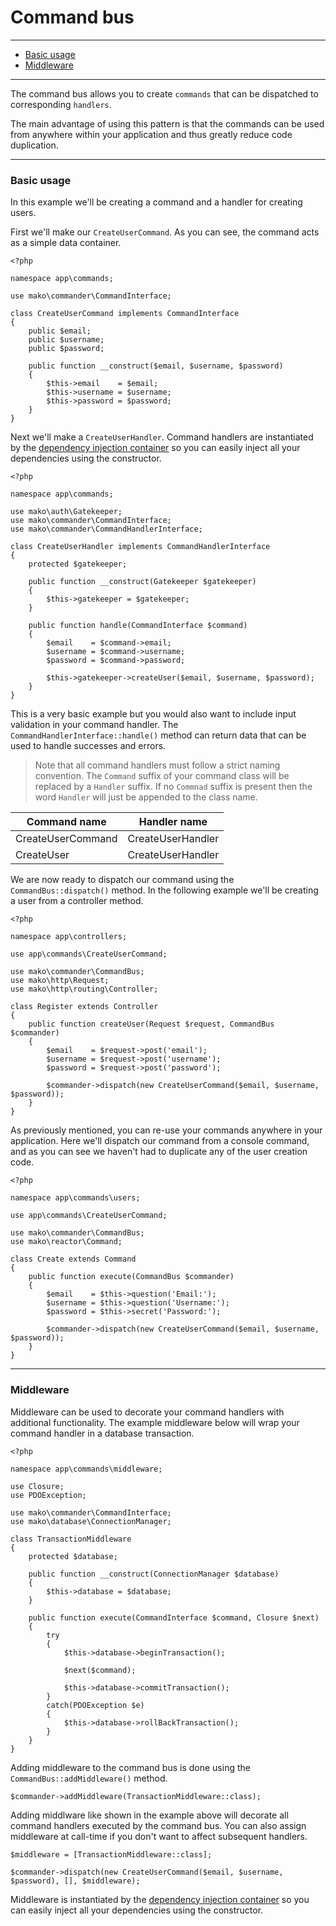 # Command bus

--------------------------------------------------------

* [Basic usage](#basic_usage)
* [Middleware](#middleware)

--------------------------------------------------------

The command bus allows you to create ```commands``` that can be dispatched to corresponding ```handlers```.

The main advantage of using this pattern is that the commands can be used from anywhere within your application and thus greatly reduce code duplication.

--------------------------------------------------------

<a id="basic_usage"></a>

### Basic usage

In this example we'll be creating a command and a handler for creating users.

First we'll make our ```CreateUserCommand```. As you can see, the command acts as a simple data container.

	<?php

	namespace app\commands;

	use mako\commander\CommandInterface;

	class CreateUserCommand implements CommandInterface
	{
		public $email;
		public $username;
		public $password;

		public function __construct($email, $username, $password)
		{
			$this->email    = $email;
			$this->username = $username;
			$this->password = $password;
		}
	}

Next we'll make a ```CreateUserHandler```. Command handlers are instantiated by the [dependency injection container](:base_url:/docs/:version:/getting-started:dependency-injection) so you can easily inject all your dependencies using the constructor.


	<?php

	namespace app\commands;

	use mako\auth\Gatekeeper;
	use mako\commander\CommandInterface;
	use mako\commander\CommandHandlerInterface;

	class CreateUserHandler implements CommandHandlerInterface
	{
		protected $gatekeeper;

		public function __construct(Gatekeeper $gatekeeper)
		{
			$this->gatekeeper = $gatekeeper;
		}

		public function handle(CommandInterface $command)
		{
			$email    = $command->email;
			$username = $command->username;
			$password = $command->password;

			$this->gatekeeper->createUser($email, $username, $password);
		}
	}

This is a very basic example but you would also want to include input validation in your command handler. The ```CommandHandlerInterface::handle()``` method can return data that can be used to handle successes and errors.

> Note that all command handlers must follow a strict naming convention. The ```Command``` suffix of your command class will be replaced by a ```Handler``` suffix. If no ```Commnad``` suffix is present then the word ```Handler``` will just be appended to the class name.
>
| Command name      | Handler name      |
|-------------------|-------------------|
| CreateUserCommand | CreateUserHandler |
| CreateUser        | CreateUserHandler |

We are now ready to dispatch our command using the ```CommandBus::dispatch()``` method. In the following example we'll be creating a user from a controller method.

	<?php

	namespace app\controllers;

	use app\commands\CreateUserCommand;

	use mako\commander\CommandBus;
	use mako\http\Request;
	use mako\http\routing\Controller;

	class Register extends Controller
	{
		public function createUser(Request $request, CommandBus $commander)
		{
			$email    = $request->post('email');
			$username = $request->post('username');
			$password = $request->post('password');

			$commander->dispatch(new CreateUserCommand($email, $username, $password));
		}
	}

As previously mentioned, you can re-use your commands anywhere in your application. Here we'll dispatch our command from a console command, and as you can see we haven't had to duplicate any of the user creation code.

	<?php

	namespace app\commands\users;

	use app\commands\CreateUserCommand;

	use mako\commander\CommandBus;
	use mako\reactor\Command;

	class Create extends Command
	{
	    public function execute(CommandBus $commander)
	    {
	    	$email    = $this->question('Email:');
	    	$username = $this->question('Username:');
	    	$password = $this->secret('Password:');

	        $commander->dispatch(new CreateUserCommand($email, $username, $password));
	    }
	}

--------------------------------------------------------

<a id="middleware"></a>

### Middleware

Middleware can be used to decorate your command handlers with additional functionality. The example middleware below will wrap your command handler in a database transaction.

	<?php

	namespace app\commands\middleware;

	use Closure;
	use PDOException;

	use mako\commander\CommandInterface;
	use mako\database\ConnectionManager;

	class TransactionMiddleware
	{
		protected $database;

		public function __construct(ConnectionManager $database)
		{
			$this->database = $database;
		}

		public function execute(CommandInterface $command, Closure $next)
		{
			try
			{
				$this->database->beginTransaction();

				$next($command);

				$this->database->commitTransaction();
			}
			catch(PDOException $e)
			{
				$this->database->rollBackTransaction();
			}
		}
	}

Adding middleware to the command bus is done using the ```CommandBus::addMiddleware()``` method.

	$commander->addMiddleware(TransactionMiddleware::class);

Adding middlware like shown in the example above will decorate all command handlers executed by the command bus. You can also assign middleware at call-time if you don't want to affect subsequent handlers.

	$middleware = [TransactionMiddleware::class];

	$commander->dispatch(new CreateUserCommand($email, $username, $password), [], $middleware);

Middleware is instantiated by the [dependency injection container](:base_url:/docs/:version:/getting-started:dependency-injection) so you can easily inject all your dependencies using the constructor.